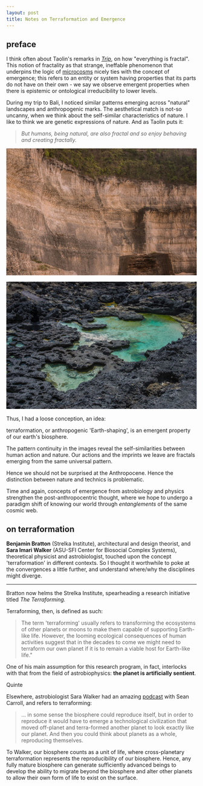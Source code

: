 ```yaml
---
layout: post
title: Notes on Terraformation and Emergence 
---
```


## preface

I think often about Taolin's remarks in [*Trip*](https://www.penguinrandomhouse.com/books/547888/trip-by-tao-lin/), on how "everything is fractal". This notion of fractality as that strange, ineffable phenomenon that underpins the logic of [microcosms](https://en.wikipedia.org/wiki/Macrocosm_and_microcosm) nicely ties with the concept of emergence; this refers to an entity or system having properties that its parts do not have on their own - we say we observe emergent properties when there is epistemic or ontological irreducibility to lower levels.



During my trip to Bali, I noticed similar patterns emerging across "natural" landscapes and anthropogenic marks. The aesthetical match is not-so uncanny, when we think about the self-similar characteristics of nature. I like to think we are genetic expressions of nature. And as Taolin puts it:



> *But humans, being natural, are also fractal and so enjoy behaving and creating fractally.*



![bali-1](\assets\img\bali-1.jpg)

![bali-2](\assets\img\bali-2.jpg)



Thus, I had a loose conception, an idea: 

terraformation, or anthropogenic 'Earth-shaping', is an emergent property of our earth's biosphere. 



The pattern continuity in the images reveal the self-similarities between human action and nature. Our actions and the imprints we leave are fractals emerging from the same universal pattern.

Hence we should not be surprised at the Anthropocene. Hence the distinction between nature and technics is problematic. 

Time and again, concepts of emergence from astrobiology and physics strengthen the post-anthropocentric thought, where we hope to undergo a paradigm shift of knowing our world through *entanglements* of the same cosmic web. 



## on terraformation

**Benjamin Bratton** (Strelka Institute), architectural and design theorist, and **Sara Imari Walker** (ASU-SFI Center for Biosocial Complex Systems), theoretical physicist and astrobiologist, touched upon the concept 'terraformation' in different contexts. So I thought it worthwhile to poke at the convergences a little further, and understand where/why the disciplines might diverge. 

---

Bratton now helms the Strelka Institute, spearheading a research initiative titled *The Terraforming.*

Terraforming, then, is defined as such:

> The term 'terraforming' usually refers to transforming the ecosystems of other planets or moons to make them capable of supporting Earth-like life. However, the looming ecological consequences of human activities suggest that in the decades to come we might need to terraform our own planet if it is to remain a viable host for Earth-like life."

One of his main assumption for this research program, in fact, interlocks with that from the field of astrobiophysics: **the planet is artificially sentient**.

Quinte



Elsewhere, astrobiologist Sara Walker had an amazing [podcast](https://www.preposterousuniverse.com/podcast/2020/01/13/79-sara-imari-walker-on-information-and-the-origin-of-life/) with Sean Carroll, and refers to terraforming: 

> ... in some sense the biosphere could reproduce itself, but in order to reproduce it would have to emerge a technological civilization that moved off-planet and terra-formed another planet to look exactly like our planet. And then you could think about planets as a whole, reproducing themselves.

To Walker, our biosphere counts as a unit of life, where cross-planetary terraformation represents the reproducibility of our biosphere. Hence, any fully mature biosphere can generate sufficiently advanced beings to develop the ability to migrate beyond the biosphere and alter other planets to allow their own form of life to exist on the surface. 



